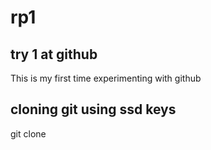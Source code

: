 # rp1

## try 1 at github

This is my first time experimenting with github

##  cloning git using ssd keys 
 
git clone 






